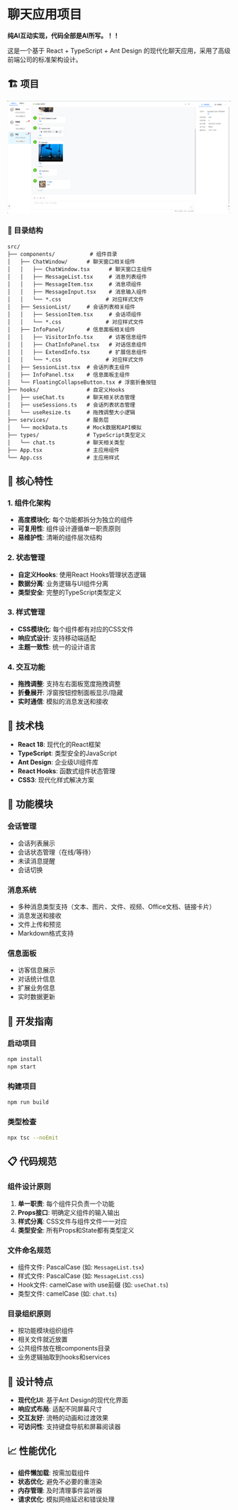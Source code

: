 # 聊天应用项目

**纯AI互动实现，代码全部是AI所写。！！**

这是一个基于 React + TypeScript + Ant Design 的现代化聊天应用，采用了高级前端公司的标准架构设计。

## 🏗️ 项目

![项目图](./public/content/img/exp1.png)


### 📁 目录结构

```
src/
├── components/           # 组件目录
│   ├── ChatWindow/      # 聊天窗口相关组件
│   │   ├── ChatWindow.tsx      # 聊天窗口主组件
│   │   ├── MessageList.tsx     # 消息列表组件
│   │   ├── MessageItem.tsx     # 消息项组件
│   │   ├── MessageInput.tsx    # 消息输入组件
│   │   └── *.css              # 对应样式文件
│   ├── SessionList/     # 会话列表相关组件
│   │   ├── SessionItem.tsx     # 会话项组件
│   │   └── *.css              # 对应样式文件
│   ├── InfoPanel/       # 信息面板相关组件
│   │   ├── VisitorInfo.tsx     # 访客信息组件
│   │   ├── ChatInfoPanel.tsx   # 对话信息组件
│   │   ├── ExtendInfo.tsx      # 扩展信息组件
│   │   └── *.css              # 对应样式文件
│   ├── SessionList.tsx  # 会话列表主组件
│   ├── InfoPanel.tsx    # 信息面板主组件
│   └── FloatingCollapseButton.tsx # 浮窗折叠按钮
├── hooks/               # 自定义Hooks
│   ├── useChat.ts       # 聊天相关状态管理
│   ├── useSessions.ts   # 会话列表状态管理
│   └── useResize.ts     # 拖拽调整大小逻辑
├── services/            # 服务层
│   └── mockData.ts      # Mock数据和API模拟
├── types/               # TypeScript类型定义
│   └── chat.ts          # 聊天相关类型
├── App.tsx              # 主应用组件
└── App.css              # 主应用样式
```

## 🎯 核心特性

### 1. 组件化架构
- **高度模块化**: 每个功能都拆分为独立的组件
- **可复用性**: 组件设计遵循单一职责原则
- **易维护性**: 清晰的组件层次结构

### 2. 状态管理
- **自定义Hooks**: 使用React Hooks管理状态逻辑
- **数据分离**: 业务逻辑与UI组件分离
- **类型安全**: 完整的TypeScript类型定义

### 3. 样式管理
- **CSS模块化**: 每个组件都有对应的CSS文件
- **响应式设计**: 支持移动端适配
- **主题一致性**: 统一的设计语言

### 4. 交互功能
- **拖拽调整**: 支持左右面板宽度拖拽调整
- **折叠展开**: 浮窗按钮控制面板显示/隐藏
- **实时通信**: 模拟的消息发送和接收

## 🔧 技术栈

- **React 18**: 现代化的React框架
- **TypeScript**: 类型安全的JavaScript
- **Ant Design**: 企业级UI组件库
- **React Hooks**: 函数式组件状态管理
- **CSS3**: 现代化样式解决方案

## 📱 功能模块

### 会话管理
- 会话列表展示
- 会话状态管理（在线/等待）
- 未读消息提醒
- 会话切换

### 消息系统
- 多种消息类型支持（文本、图片、文件、视频、Office文档、链接卡片）
- 消息发送和接收
- 文件上传和预览
- Markdown格式支持

### 信息面板
- 访客信息展示
- 对话统计信息
- 扩展业务信息
- 实时数据更新

## 🚀 开发指南

### 启动项目
```bash
npm install
npm start
```

### 构建项目
```bash
npm run build
```

### 类型检查
```bash
npx tsc --noEmit
```

## 📋 代码规范

### 组件设计原则
1. **单一职责**: 每个组件只负责一个功能
2. **Props接口**: 明确定义组件的输入输出
3. **样式分离**: CSS文件与组件文件一一对应
4. **类型安全**: 所有Props和State都有类型定义

### 文件命名规范
- 组件文件: PascalCase (如: `MessageList.tsx`)
- 样式文件: PascalCase (如: `MessageList.css`)
- Hook文件: camelCase with use前缀 (如: `useChat.ts`)
- 类型文件: camelCase (如: `chat.ts`)

### 目录组织原则
- 按功能模块组织组件
- 相关文件就近放置
- 公共组件放在根components目录
- 业务逻辑抽取到hooks和services

## 🎨 设计特点

- **现代化UI**: 基于Ant Design的现代化界面
- **响应式布局**: 适配不同屏幕尺寸
- **交互友好**: 流畅的动画和过渡效果
- **可访问性**: 支持键盘导航和屏幕阅读器

## 📈 性能优化

- **组件懒加载**: 按需加载组件
- **状态优化**: 避免不必要的重渲染
- **内存管理**: 及时清理事件监听器
- **请求优化**: 模拟网络延迟和错误处理 